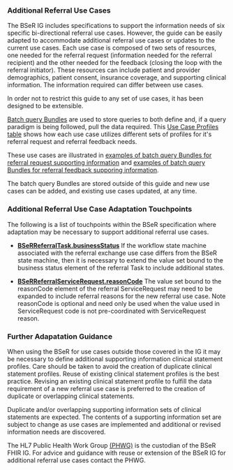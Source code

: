 ### Additional Referral Use Cases

The BSeR IG includes specifications to support the information needs of six specific bi-directional referral use cases. However, the guide can be easily adapted to accommodate additional referral use cases or updates to the current use cases. Each use case is composed of two sets of resources, one needed for the referral request (information needed for the referral recipient) and the other needed for the feedback (closing the loop with the referral initiator). These resources can include patient and provider demographics, patient consent, insurance coverage, and supporting clinical information. The information required can differ between use cases.

In order not to restrict this guide to any set of use cases, it has been designed to be extensible. 

[Batch query Bundles]({{site.date.fhir.path}}bundle.html#transaction) are used to store queries to both define and, if a query paradigm is being followed, pull the data required. This [Use Case Profiles table](service_request_and_referral_feedback_supporting_information.html#use-case-profiles) shows how each use case utilizes different sets of profiles for it's referral request and referral feedback needs.

These use cases are illustrated in [examples of batch query Bundles for referral request supporting information](artifacts.html#batch-query-bundle-referral-request-examples) and [examples of batch query Bundles for referral feedback supporing information](artifacts.html#batch-query-bundle-referral-feedback-examples).

The batch query Bundles are stored outside of this guide and new use cases can be added, and existing use cases updated, at any time.


### Additional Referral Use Case Adaptation Touchpoints

The following is a list of touchpoints within the BSeR specification where adaptation may be necessary to support additional referral use cases.

* **[BSeRReferralTask.businessStatus](StructureDefinition-BSeR-ReferralTask-definitions.html#Task.businessStatus)** If the workflow state machine associated with the referral exchange use case differs from the BSeR state machine, then it is necessary to extend the value set bound to the business status element of the referral Task to include additional states.

* **[BSeRReferralServiceRequest.reasonCode](StructureDefinition-BSeR-ReferralServiceRequest-definitions.html#diff_ServiceRequest.reasonCode)** The value set bound to the reasonCode element of the referral ServiceRequest may need to be expanded to include referral reasons for the new referral use case. Note reasonCode is optional and need only be used when the value used in ServiceRequest code is not pre-coordinated with ServiceRequest reason.

### Further Adapatation Guidance

When using the BSeR for use cases outside those covered in the IG it may be necessary to define additional supporting information clinical statement profiles. Care should be taken to avoid the creation of duplicate clinical statement profiles. Reuse of existing clinical statement profiles is the best practice. Revising an existing clinical statement profile to fulfill the data requirement of a new referral use case is preferred to the creation of duplicate or overlapping clinical statements. 

Duplicate and/or overlapping supporting information sets of clinical statements are expected. The contents of a supporting information set are subject to change as use cases are implemented and additional or revised information needs are discovered.

The HL7 Public Health Work Group [(PHWG)](https://confluence.hl7.org/display/PHWG) is the custodian of the BSeR FHIR IG. For advice and guidance with reuse or extension of the BSeR IG for additional referral use cases contact the PHWG.